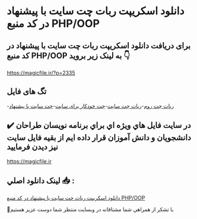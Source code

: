 # دانلود اسکریپت ربات چت سایت با پیشنهاد در کد منبع PHP/OOP

## برای دریافت دانلود اسکریپت ربات چت سایت با پیشنهاد در کد منبع PHP/OOP به لینک زیر بروید 👇

https://magicfile.ir/?p=2335

## تگ های فایل

-[ربات چت روم](https://magicfile.ir/product/%d8%a7%d8%b3%da%a9%d8%b1%db%8c%d9%be%d8%aa-%d8%b1%d8%a8%d8%a7%d8%aa-%da%86%d8%aa-%d8%b3%d8%a7%db%8c%d8%aa-%d8%a8%d8%a7-%d9%be%db%8c%d8%b4%d9%86%d9%87%d8%a7%d8%af-php/)-[ربات چت سایت](https://magicfile.ir/product/%d8%a7%d8%b3%da%a9%d8%b1%db%8c%d9%be%d8%aa-%d8%b1%d8%a8%d8%a7%d8%aa-%da%86%d8%aa-%d8%b3%d8%a7%db%8c%d8%aa-%d8%a8%d8%a7-%d9%be%db%8c%d8%b4%d9%86%d9%87%d8%a7%d8%af-php/)-[چت خودکار برای سایت](https://magicfile.ir/product/%d8%a7%d8%b3%da%a9%d8%b1%db%8c%d9%be%d8%aa-%d8%b1%d8%a8%d8%a7%d8%aa-%da%86%d8%aa-%d8%b3%d8%a7%db%8c%d8%aa-%d8%a8%d8%a7-%d9%be%db%8c%d8%b4%d9%86%d9%87%d8%a7%d8%af-php/)-[چت سایت با پیشنهاد](https://magicfile.ir/product/%d8%a7%d8%b3%da%a9%d8%b1%db%8c%d9%be%d8%aa-%d8%b1%d8%a8%d8%a7%d8%aa-%da%86%d8%aa-%d8%b3%d8%a7%db%8c%d8%aa-%d8%a8%d8%a7-%d9%be%db%8c%d8%b4%d9%86%d9%87%d8%a7%d8%af-php/)

## ✔️ در سايت فايل هاي ويژه اي براي برنامه نويسان طراحان دانشجويان و دانش آموزان قرار داده ايم از بقيه فايل سايت نيز ديدن فرماييد

https://magicfile.ir


## لينک دانلود اصلي 📥 :

[دانلود اسکریپت ربات چت سایت با پیشنهاد در کد منبع PHP/OOP](https://magicfile.ir/product/%d8%a7%d8%b3%da%a9%d8%b1%db%8c%d9%be%d8%aa-%d8%b1%d8%a8%d8%a7%d8%aa-%da%86%d8%aa-%d8%b3%d8%a7%db%8c%d8%aa-%d8%a8%d8%a7-%d9%be%db%8c%d8%b4%d9%86%d9%87%d8%a7%d8%af-php/) 


🙏با تشکر از همراهي شما مشتاقانه در وبسایت منتظر شما دوست عزیز هستیم

